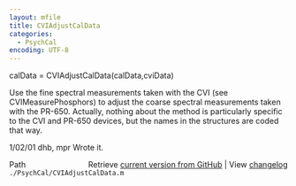```yaml
---
layout: mfile
title: CVIAdjustCalData
categories:
  - PsychCal
encoding: UTF-8
---
```


calData = CVIAdjustCalData(calData,cviData)

Use the fine spectral measurements taken with
the CVI (see CVIMeasurePhosphors) to adjust
the coarse spectral measurements taken with
the PR-650.  Actually, nothing about the
method is particularly specific to the CVI
and PR-650 devices, but the names in the
structures are coded that way.

1/02/01  dhb, mpr  Wrote it.


<div class="code_header" style="text-align:right;">
  <span style="float:left;">Path&nbsp;&nbsp;</span> <span class="counter">Retrieve <a href=
  "https://raw.github.com/Psychtoolbox-3/Psychtoolbox-3/beta/./PsychCal/CVIAdjustCalData.m">current version from GitHub</a> | View <a href=
  "https://github.com/Psychtoolbox-3/Psychtoolbox-3/commits/beta/./PsychCal/CVIAdjustCalData.m">changelog</a></span>
</div>
<div class="code">
  <code>./PsychCal/CVIAdjustCalData.m</code>
</div>
